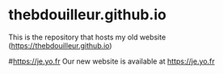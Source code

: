 # thebdouilleur.github.io
This is the repository that hosts my old website (https://thebdouilleur.github.io)

#https://je.yo.fr
Our new website is available at https://je.yo.fr 
